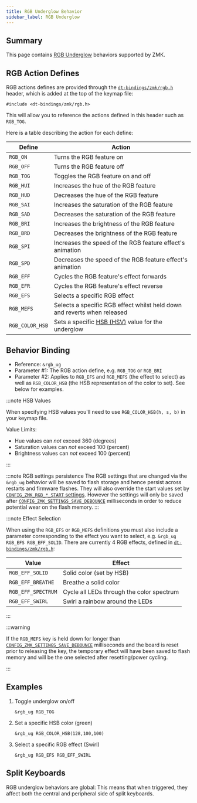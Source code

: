 ```yaml
---
title: RGB Underglow Behavior
sidebar_label: RGB Underglow
---
```


## Summary

This page contains [RGB Underglow](../features/underglow.md) behaviors supported by ZMK.

## RGB Action Defines

RGB actions defines are provided through the [`dt-bindings/zmk/rgb.h`](https://github.com/zmkfirmware/zmk/blob/main/app/include/dt-bindings/zmk/rgb.h) header,
which is added at the top of the keymap file:

```dts
#include <dt-bindings/zmk/rgb.h>
```

This will allow you to reference the actions defined in this header such as `RGB_TOG`.

Here is a table describing the action for each define:

| Define          | Action                                                                                         |
| --------------- | ---------------------------------------------------------------------------------------------- |
| `RGB_ON`        | Turns the RGB feature on                                                                       |
| `RGB_OFF`       | Turns the RGB feature off                                                                      |
| `RGB_TOG`       | Toggles the RGB feature on and off                                                             |
| `RGB_HUI`       | Increases the hue of the RGB feature                                                           |
| `RGB_HUD`       | Decreases the hue of the RGB feature                                                           |
| `RGB_SAI`       | Increases the saturation of the RGB feature                                                    |
| `RGB_SAD`       | Decreases the saturation of the RGB feature                                                    |
| `RGB_BRI`       | Increases the brightness of the RGB feature                                                    |
| `RGB_BRD`       | Decreases the brightness of the RGB feature                                                    |
| `RGB_SPI`       | Increases the speed of the RGB feature effect's animation                                      |
| `RGB_SPD`       | Decreases the speed of the RGB feature effect's animation                                      |
| `RGB_EFF`       | Cycles the RGB feature's effect forwards                                                       |
| `RGB_EFR`       | Cycles the RGB feature's effect reverse                                                        |
| `RGB_EFS`       | Selects a specific RGB effect                                                                  |
| `RGB_MEFS`      | Selects a specific RGB effect whilst held down and reverts when released                       |
| `RGB_COLOR_HSB` | Sets a specific [HSB (HSV)](https://en.wikipedia.org/wiki/HSL_and_HSV) value for the underglow |

## Behavior Binding

- Reference: `&rgb_ug`
- Parameter #1: The RGB action define, e.g. `RGB_TOG` or `RGB_BRI`
- Parameter #2: Applies to `RGB_EFS` and `RGB_MEFS` (the effect to select) as well as `RGB_COLOR_HSB` (the HSB representation of the color to set). See below for examples.

:::note HSB Values

When specifying HSB values you'll need to use `RGB_COLOR_HSB(h, s, b)` in your keymap file.

Value Limits:

- Hue values can _not_ exceed 360 (degrees)
- Saturation values can _not_ exceed 100 (percent)
- Brightness values can _not_ exceed 100 (percent)

:::

:::note RGB settings persistence
The RGB settings that are changed via the `&rgb_ug` behavior will be saved to flash storage and hence persist across restarts and firmware flashes.
They will also override the start values set by [`CONFIG_ZMK_RGB_*_START` settings](../config/underglow.md#kconfig).
However the settings will only be saved after [`CONFIG_ZMK_SETTINGS_SAVE_DEBOUNCE`](../config/system.md#general) milliseconds in order to reduce potential wear on the flash memory.
:::

:::note Effect Selection

When using the `RGB_EFS` or `RGB_MEFS` definitions you must also include a parameter corresponding to the effect you want to select, e.g. `&rgb_ug RGB_EFS RGB_EFF_SOLID`. There are currently 4 RGB effects, defined in [`dt-bindings/zmk/rgb.h`](https://github.com/zmkfirmware/zmk/blob/main/app/include/dt-bindings/zmk/rgb.h):

| Value            | Effect                                    |
| ------------------ | ----------------------------------------- |
| `RGB_EFF_SOLID`    | Solid color (set by HSB)                  |
| `RGB_EFF_BREATHE`  | Breathe a solid color                     |
| `RGB_EFF_SPECTRUM` | Cycle all LEDs through the color spectrum |
| `RGB_EFF_SWIRL`    | Swirl a rainbow around the LEDs           |

:::

:::warning

If the `RGB_MEFS` key is held down for longer than [`CONFIG_ZMK_SETTINGS_SAVE_DEBOUNCE`](../config/system.md#general) milliseconds and the board is reset prior to releasing the key, the temporary effect will have been saved to flash memory and will be the one selected after resetting/power cycling.

:::

## Examples

1. Toggle underglow on/off

   ```dts
   &rgb_ug RGB_TOG
   ```

1. Set a specific HSB color (green)

   ```dts
   &rgb_ug RGB_COLOR_HSB(128,100,100)
   ```

1. Select a specific RGB effect (Swirl)

   ```dts
   &rgb_ug RGB_EFS RGB_EFF_SWIRL
   ```

## Split Keyboards

RGB underglow behaviors are global: This means that when triggered, they affect both the central and peripheral side of split keyboards.
